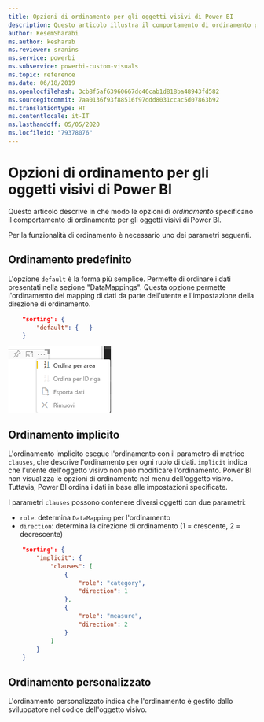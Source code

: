 ```yaml
---
title: Opzioni di ordinamento per gli oggetti visivi di Power BI
description: Questo articolo illustra il comportamento di ordinamento predefinito per gli oggetti visivi di Power BI.
author: KesemSharabi
ms.author: kesharab
ms.reviewer: sranins
ms.service: powerbi
ms.subservice: powerbi-custom-visuals
ms.topic: reference
ms.date: 06/18/2019
ms.openlocfilehash: 3cb8f5af63960667dc46cab1d818ba48943fd582
ms.sourcegitcommit: 7aa0136f93f88516f97ddd8031ccac5d07863b92
ms.translationtype: HT
ms.contentlocale: it-IT
ms.lasthandoff: 05/05/2020
ms.locfileid: "79378076"
---
```

# <a name="sorting-options-for-power-bi-visuals"></a>Opzioni di ordinamento per gli oggetti visivi di Power BI

Questo articolo descrive in che modo le opzioni di *ordinamento* specificano il comportamento di ordinamento per gli oggetti visivi di Power BI. 

Per la funzionalità di ordinamento è necessario uno dei parametri seguenti.

## <a name="default-sorting"></a>Ordinamento predefinito

L'opzione `default` è la forma più semplice. Permette di ordinare i dati presentati nella sezione "DataMappings". Questa opzione permette l'ordinamento dei mapping di dati da parte dell'utente e l'impostazione della direzione di ordinamento.

```json
    "sorting": {
        "default": {   }
    }
```

![Opzioni di ordinamento nel menu di scelta rapida](media/sort-options/sorting.png)

## <a name="implicit-sorting"></a>Ordinamento implicito

L'ordinamento implicito esegue l'ordinamento con il parametro di matrice `clauses`, che descrive l'ordinamento per ogni ruolo di dati. `implicit` indica che l'utente dell'oggetto visivo non può modificare l'ordinamento. Power BI non visualizza le opzioni di ordinamento nel menu dell'oggetto visivo. Tuttavia, Power BI ordina i dati in base alle impostazioni specificate.

I parametri `clauses` possono contenere diversi oggetti con due parametri:

- `role`: determina `DataMapping` per l'ordinamento
- `direction`: determina la direzione di ordinamento (1 = crescente, 2 = decrescente)

```json
    "sorting": {
        "implicit": {
            "clauses": [
                {
                    "role": "category",
                    "direction": 1
                },
                {
                    "role": "measure",
                    "direction": 2
                }
            ]
        }
    }
```

## <a name="custom-sorting"></a>Ordinamento personalizzato

L'ordinamento personalizzato indica che l'ordinamento è gestito dallo sviluppatore nel codice dell'oggetto visivo.
